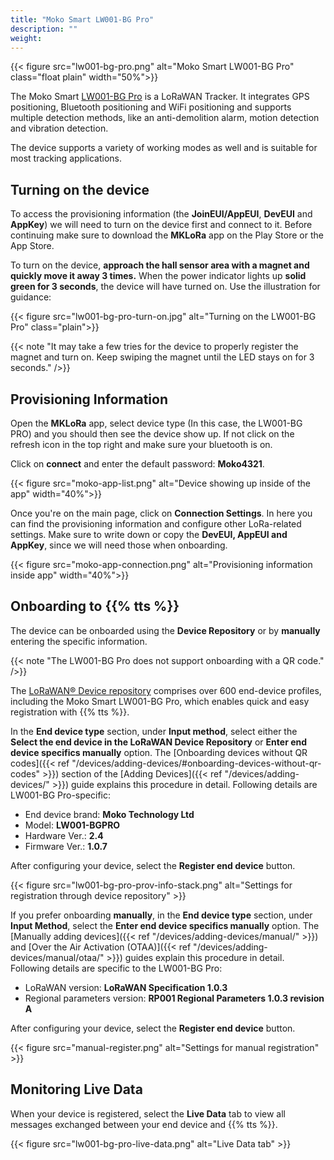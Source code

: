 ```yaml
---
title: "Moko Smart LW001-BG Pro"
description: ""
weight: 
---
```


{{< figure src="lw001-bg-pro.png" alt="Moko Smart LW001-BG Pro" class="float plain" width="50%">}}

The Moko Smart [LW001-BG Pro](https://www.mokosmart.com/lorawan-tracker-lw001-bg-pro/) is a LoRaWAN Tracker. It integrates GPS positioning, Bluetooth positioning and WiFi positioning and supports multiple detection methods, like an anti-demolition alarm, motion detection and vibration detection.  

The device supports a variety of working modes as well and is suitable for most tracking applications.

<!--more-->

## Turning on the device

To access the provisioning information (the **JoinEUI/AppEUI**, **DevEUI** and **AppKey**) we will need to turn on the device first and connect to it. Before continuing make sure to download the **MKLoRa** app on the Play Store or the App Store.

To turn on the device, **approach the hall sensor area with a magnet and quickly move it away 3 times.**
When the power indicator lights up **solid green for 3 seconds**, the device will have turned on. Use the illustration for guidance:

{{< figure src="lw001-bg-pro-turn-on.jpg" alt="Turning on the LW001-BG Pro" class="plain">}}

{{< note "It may take a few tries for the device to properly register the magnet and turn on. Keep swiping the magnet until the LED stays on for 3 seconds." />}}

## Provisioning Information

Open the **MKLoRa** app, select device type (In this case, the LW001-BG PRO) and you should then see the device show up. If not click on the refresh icon in the top right and make sure your bluetooth is on.

Click on **connect** and enter the default password: **Moko4321**.

{{< figure src="moko-app-list.png" alt="Device showing up inside of the app" width="40%">}}

Once you're on the main page, click on **Connection Settings**. In here you can find the provisioning information and configure other LoRa-related settings. Make sure to write down or copy the **DevEUI, AppEUI and AppKey**, since we will need those when onboarding.

{{< figure src="moko-app-connection.png" alt="Provisioning information inside app" width="40%">}}

## Onboarding to {{% tts %}}

The device can be onboarded using the **Device Repository** or by **manually** entering the specific information.

{{< note "The LW001-BG Pro does not support onboarding with a QR code." />}}

The [LoRaWAN® Device repository](https://github.com/TheThingsNetwork/lorawan-devices) comprises over 600 end-device profiles, including the Moko Smart LW001-BG Pro, which enables quick and easy registration with {{% tts %}}.

In the **End device type** section, under **Input method**, select either the **Select the end device in the LoRaWAN Device Repository** or **Enter end device specifics manually** option. The [Onboarding devices without QR codes]({{< ref "/devices/adding-devices/#onboarding-devices-without-qr-codes" >}}) section of the [Adding Devices]({{< ref "/devices/adding-devices/" >}}) guide explains this procedure in detail. Following details are LW001-BG Pro-specific:

- End device brand: **Moko Technology Ltd**
- Model: **LW001-BGPRO**
- Hardware Ver.: **2.4**
- Firmware Ver.: **1.0.7**

After configuring your device, select the **Register end device** button.

{{< figure src="lw001-bg-pro-prov-info-stack.png" alt="Settings for registration through device repository" >}}

If you prefer onboarding **manually**, in the **End device type** section, under **Input Method**, select the **Enter end device specifics manually** option. The [Manually adding devices]({{< ref "/devices/adding-devices/manual/" >}}) and [Over the Air Activation (OTAA)]({{< ref "/devices/adding-devices/manual/otaa/" >}}) guides explain this procedure in detail. Following details are specific to the LW001-BG Pro:

- LoRaWAN version: **LoRaWAN Specification 1.0.3**
- Regional parameters version: **RP001 Regional Parameters 1.0.3 revision A** 

After configuring your device, select the **Register end device** button.

{{< figure src="manual-register.png" alt="Settings for manual registration" >}}

## Monitoring Live Data

When your device is registered, select the **Live Data** tab to view all messages exchanged between your end device and {{% tts %}}.

{{< figure src="lw001-bg-pro-live-data.png" alt="Live Data tab" >}}